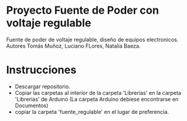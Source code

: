 # Proyecto Fuente de Poder con voltaje regulable
Fuente de poder de voltaje regulable, diseño de equipos electronicos. Autores Tomás Muñoz, Luciano FLores, Natalia Baeza.
# Instrucciones
- Descargar repositorio.
- Copiar las carpetas al interior de la carpeta 'Librerias' en la carpeta 'Librerias' de Arduino (La carpeta Arduino debiese encontrarse en Documentos)
- copiar la carpeta 'fuente_regulable' en el lugar de preferencia.
